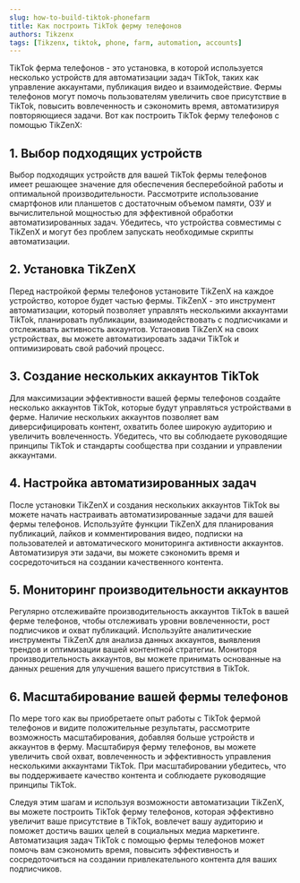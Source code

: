 ```yaml
---
slug: how-to-build-tiktok-phonefarm
title: Как построить TikTok ферму телефонов
authors: Tikzenx
tags: [Tikzenx, tiktok, phone, farm, automation, accounts]
---
```


TikTok ферма телефонов - это установка, в которой используется несколько устройств для автоматизации задач TikTok, таких как управление аккаунтами, публикация видео и взаимодействие. Фермы телефонов могут помочь пользователям увеличить свое присутствие в TikTok, повысить вовлеченность и сэкономить время, автоматизируя повторяющиеся задачи. Вот как построить TikTok ферму телефонов с помощью TikZenX:

<!--truncate-->

## 1. Выбор подходящих устройств

Выбор подходящих устройств для вашей TikTok фермы телефонов имеет решающее значение для обеспечения бесперебойной работы и оптимальной производительности. Рассмотрите использование смартфонов или планшетов с достаточным объемом памяти, ОЗУ и вычислительной мощностью для эффективной обработки автоматизированных задач. Убедитесь, что устройства совместимы с TikZenX и могут без проблем запускать необходимые скрипты автоматизации.

## 2. Установка TikZenX

Перед настройкой фермы телефонов установите TikZenX на каждое устройство, которое будет частью фермы. TikZenX - это инструмент автоматизации, который позволяет управлять несколькими аккаунтами TikTok, планировать публикации, взаимодействовать с подписчиками и отслеживать активность аккаунтов. Установив TikZenX на своих устройствах, вы можете автоматизировать задачи TikTok и оптимизировать свой рабочий процесс.

## 3. Создание нескольких аккаунтов TikTok

Для максимизации эффективности вашей фермы телефонов создайте несколько аккаунтов TikTok, которые будут управляться устройствами в ферме. Наличие нескольких аккаунтов позволяет вам диверсифицировать контент, охватить более широкую аудиторию и увеличить вовлеченность. Убедитесь, что вы соблюдаете руководящие принципы TikTok и стандарты сообщества при создании и управлении аккаунтами.

## 4. Настройка автоматизированных задач

После установки TikZenX и создания нескольких аккаунтов TikTok вы можете начать настраивать автоматизированные задачи для вашей фермы телефонов. Используйте функции TikZenX для планирования публикаций, лайков и комментирования видео, подписки на пользователей и автоматического мониторинга активности аккаунтов. Автоматизируя эти задачи, вы можете сэкономить время и сосредоточиться на создании качественного контента.

## 5. Мониторинг производительности аккаунтов

Регулярно отслеживайте производительность аккаунтов TikTok в вашей ферме телефонов, чтобы отслеживать уровни вовлеченности, рост подписчиков и охват публикаций. Используйте аналитические инструменты TikZenX для анализа данных аккаунтов, выявления трендов и оптимизации вашей контентной стратегии. Мониторя производительность аккаунтов, вы можете принимать основанные на данных решения для улучшения вашего присутствия в TikTok.

## 6. Масштабирование вашей фермы телефонов

По мере того как вы приобретаете опыт работы с TikTok фермой телефонов и видите положительные результаты, рассмотрите возможность масштабирования, добавляя больше устройств и аккаунтов в ферму. Масштабируя ферму телефонов, вы можете увеличить свой охват, вовлеченность и эффективность управления несколькими аккаунтами TikTok. При масштабировании убедитесь, что вы поддерживаете качество контента и соблюдаете руководящие принципы TikTok.

Следуя этим шагам и используя возможности автоматизации TikZenX, вы можете построить TikTok ферму телефонов, которая эффективно увеличит ваше присутствие в TikTok, вовлечет вашу аудиторию и поможет достичь ваших целей в социальных медиа маркетинге. Автоматизация задач TikTok с помощью фермы телефонов может помочь вам сэкономить время, повысить эффективность и сосредоточиться на создании привлекательного контента для ваших подписчиков.

